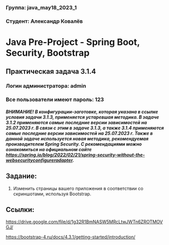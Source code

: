 ### **Группа: java_may18_2023_1**
### **Студент: Александр Ковалёв**
# Java Pre-Project - Spring Boot, Security, Bootstrap
## Практическая задача 3.1.4
### Логин администратора: admin
### Все пользователи имеют пароль: 123
#### _ВНИМАНИЕ! В конфигурации-заготовке, которая указана в ссылке условия задачи 3.1.3, применяется устаревшая методика. В задаче 3.1.2 применяются самые последние версии зависимостей на 25.07.2023 г. В связи с этим в задаче 3.1.3, а также 3.1.4 применяются самые последние версии зависимостей на 25.07.2023 г. Также в данной задаче используется новая методика, рекомендуемая производителем Spring Security. С рекомендациями можно ознакомиться на официальном сайте https://spring.io/blog/2022/02/21/spring-security-without-the-websecurityconfigureradapter._

## Задание:
1. Изменить страницы вашего приложения в соответствии со скриншотами, используя Bootstrap.

## Ссылки:
https://drive.google.com/file/d/1g32R1BmNASW5MRcLtwJWTn6ZROTMOVGJ/

https://bootstrap-4.ru/docs/4.3.1/getting-started/introduction/

